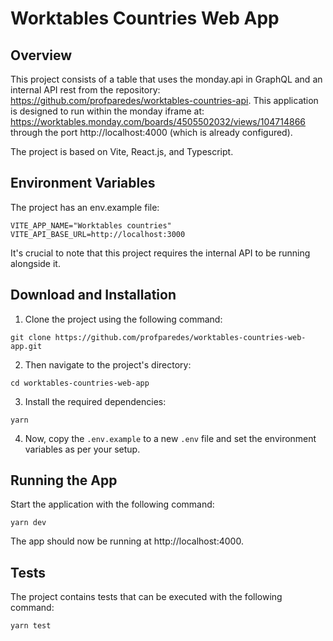 # Worktables Countries Web App

## Overview

This project consists of a table that uses the monday.api in GraphQL and an internal API rest from the repository: https://github.com/profparedes/worktables-countries-api. This application is designed to run within the monday iframe at: https://worktables.monday.com/boards/4505502032/views/104714866 through the port http://localhost:4000 (which is already configured).

The project is based on Vite, React.js, and Typescript.

## Environment Variables

The project has an env.example file:
```
VITE_APP_NAME="Worktables countries"
VITE_API_BASE_URL=http://localhost:3000
```

It's crucial to note that this project requires the internal API to be running alongside it.

## Download and Installation

1. Clone the project using the following command:

```
git clone https://github.com/profparedes/worktables-countries-web-app.git
```
2. Then navigate to the project's directory:
```
cd worktables-countries-web-app
```
3. Install the required dependencies:
```
yarn
```
4. Now, copy the `.env.example` to a new `.env` file and set the environment variables as per your setup.

## Running the App
Start the application with the following command:

```
yarn dev
```
The app should now be running at http://localhost:4000.

## Tests
The project contains tests that can be executed with the following command:
```
yarn test
```
